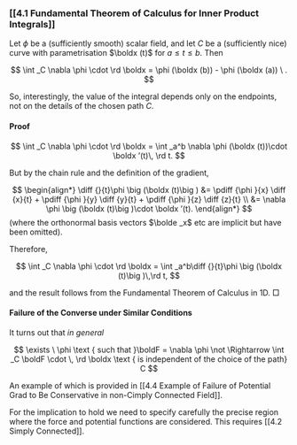 ### [[4.1 Fundamental Theorem of Calculus for Inner Product Integrals]]

Let $\phi$ be a (sufficiently smooth) scalar field, and let $C$ be a (sufficiently nice) curve with parametrisation $\boldx (t)$ for $a\leq t\leq b$. Then

$$  \int _C \nabla \phi \cdot \rd \boldx = \phi (\boldx (b)) - \phi (\boldx (a)) \ . $$

So, interestingly, the value of the integral depends only on the endpoints, not on the details of the chosen path $C$.

#### Proof

$$ \int _C \nabla \phi \cdot \rd \boldx = \int _a^b \nabla \phi (\boldx (t))\cdot \boldx ’(t)\, \rd t. $$

But by the chain rule and the definition of the gradient,



$$ \begin{align*} \diff {}{t}\phi \big (\boldx (t)\big ) &= \pdiff {\phi }{x} \diff {x}{t} + \pdiff {\phi }{y} \diff {y}{t} + \pdiff {\phi }{z} \diff {z}{t} \\ &= \nabla \phi \big (\boldx (t)\big )\cdot \boldx ’(t). \end{align*} $$ (where the orthonormal basis vectors $\bolde _x$ etc are implicit but have been omitted).

Therefore,



$$ \int _C \nabla \phi \cdot \rd \boldx = \int _a^b\diff {}{t}\phi \big (\boldx (t)\big )\,\rd t, $$

and the result follows from the Fundamental Theorem of Calculus in 1D. □

#### Failure of the Converse under Similar Conditions

It turns out that _in general_

$$ \exists \ \phi \text { such that }\boldF = \nabla \phi \not \Rightarrow \int _C \boldF \cdot \, \rd \boldx \text { is independent of the choice of the path} C $$

An example of which is provided in [[4.4 Example of Failure of Potential Grad to Be Conservative in non-Cimply Connected Field]].

For the implication to hold we need to specify carefully the precise region where the force and potential functions are considered. This requires [[4.2 Simply Connected]]. 